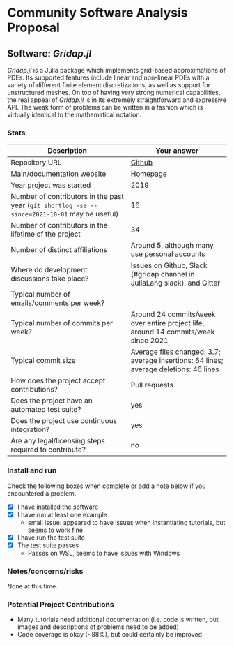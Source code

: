 # Community Software Analysis Proposal

## Software: *Gridap.jl*

*Gridap.jl* is a Julia package which implements grid-based approximations of PDEs. 
Its supported features include linear and non-linear PDEs with a variety of different finite element discretizations, as well as support for unstructured meshes.
On top of having very strong numerical capabilities, the real appeal of *Gridap.jl* is in its extremely straightforward and expressive API.
The weak form of problems can be written in a fashion which is virtually identical to the mathematical notation.

### Stats

| Description | Your answer |
|-----------------------------------------------------------|-----------|
| Repository URL                                            | [Github](https://github.com/gridap/Gridap.jl/) |
| Main/documentation website                                | [Homepage](https://gridap.github.io/Gridap.jl/dev/) |
| Year project was started                                  | 2019 |
| Number of contributors in the past year (`git shortlog -se --since=2021-10-01` may be useful) | 16 |
| Number of contributors in the lifetime of the project     | 34 |
| Number of distinct affiliations                           | Around 5, although many use personal accounts |
| Where do development discussions take place?              | Issues on Github, Slack (#gridap channel in JuliaLang slack), and Gitter  |
| Typical number of emails/comments per week?               |   |
| Typical number of commits per week?                       | Around 24 commits/week over entire project life, around 14 commits/week since 2021 |
| Typical commit size                                       | Average files changed: 3.7; average insertions: 64 lines; average deletions: 46 lines |
| How does the project accept contributions?                | Pull requests   |
| Does the project have an automated test suite?            | yes |
| Does the project use continuous integration?              | yes |
| Are any legal/licensing steps required to contribute?     | no |

### Install and run

Check the following boxes when complete or add a note below if you
encountered a problem.

- [x] I have installed the software
- [x] I have run at least one example
  - small issue: appeared to have issues when instantiating tutorials, but seems to work fine
- [x] I have run the test suite
- [x] The test suite passes
  - Passes on WSL, seems to have issues with Windows

### Notes/concerns/risks

None at this time.

### Potential Project Contributions
- Many tutorials need additional documentation (i.e. code is written, but images and descriptions of problems need to be added)
- Code coverage is okay (~88%), but could certainly be improved
